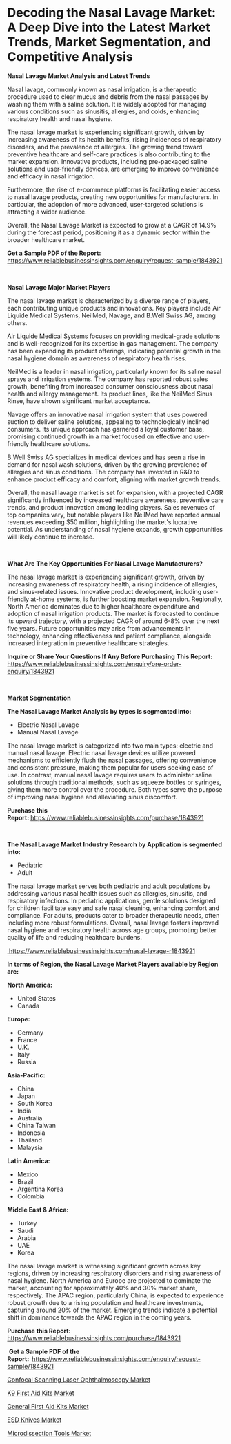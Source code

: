 <p><h1>Decoding the Nasal Lavage Market: A Deep Dive into the Latest Market Trends, Market Segmentation, and Competitive Analysis</h1></p><p><strong>Nasal Lavage Market Analysis and Latest Trends</strong></p>
<p><p>Nasal lavage, commonly known as nasal irrigation, is a therapeutic procedure used to clear mucus and debris from the nasal passages by washing them with a saline solution. It is widely adopted for managing various conditions such as sinusitis, allergies, and colds, enhancing respiratory health and nasal hygiene.</p><p>The nasal lavage market is experiencing significant growth, driven by increasing awareness of its health benefits, rising incidences of respiratory disorders, and the prevalence of allergies. The growing trend toward preventive healthcare and self-care practices is also contributing to the market expansion. Innovative products, including pre-packaged saline solutions and user-friendly devices, are emerging to improve convenience and efficacy in nasal irrigation.</p><p>Furthermore, the rise of e-commerce platforms is facilitating easier access to nasal lavage products, creating new opportunities for manufacturers. In particular, the adoption of more advanced, user-targeted solutions is attracting a wider audience.</p><p>Overall, the Nasal Lavage Market is expected to grow at a CAGR of 14.9% during the forecast period, positioning it as a dynamic sector within the broader healthcare market.</p></p>
<p><strong>Get a Sample PDF of the Report:&nbsp;</strong> <a href="https://www.reliablebusinessinsights.com/enquiry/request-sample/1843921?utm_campaign=1119&utm_medium=2&utm_source=Github&utm_content=ia&utm_term=03032025&utm_id=nasal-lavage">https://www.reliablebusinessinsights.com/enquiry/request-sample/1843921</a></p>
<p>&nbsp;</p>
<p><strong>Nasal Lavage Major Market Players</strong></p>
<p><p>The nasal lavage market is characterized by a diverse range of players, each contributing unique products and innovations. Key players include Air Liquide Medical Systems, NeilMed, Navage, and B.Well Swiss AG, among others. </p><p>Air Liquide Medical Systems focuses on providing medical-grade solutions and is well-recognized for its expertise in gas management. The company has been expanding its product offerings, indicating potential growth in the nasal hygiene domain as awareness of respiratory health rises. </p><p>NeilMed is a leader in nasal irrigation, particularly known for its saline nasal sprays and irrigation systems. The company has reported robust sales growth, benefiting from increased consumer consciousness about nasal health and allergy management. Its product lines, like the NeilMed Sinus Rinse, have shown significant market acceptance.</p><p>Navage offers an innovative nasal irrigation system that uses powered suction to deliver saline solutions, appealing to technologically inclined consumers. Its unique approach has garnered a loyal customer base, promising continued growth in a market focused on effective and user-friendly healthcare solutions. </p><p>B.Well Swiss AG specializes in medical devices and has seen a rise in demand for nasal wash solutions, driven by the growing prevalence of allergies and sinus conditions. The company has invested in R&D to enhance product efficacy and comfort, aligning with market growth trends.</p><p>Overall, the nasal lavage market is set for expansion, with a projected CAGR significantly influenced by increased healthcare awareness, preventive care trends, and product innovation among leading players. Sales revenues of top companies vary, but notable players like NeilMed have reported annual revenues exceeding $50 million, highlighting the market's lucrative potential. As understanding of nasal hygiene expands, growth opportunities will likely continue to increase.</p></p>
<p>&nbsp;</p>
<p><strong>What Are The Key Opportunities For Nasal Lavage Manufacturers?</strong></p>
<p><p>The nasal lavage market is experiencing significant growth, driven by increasing awareness of respiratory health, a rising incidence of allergies, and sinus-related issues. Innovative product development, including user-friendly at-home systems, is further boosting market expansion. Regionally, North America dominates due to higher healthcare expenditure and adoption of nasal irrigation products. The market is forecasted to continue its upward trajectory, with a projected CAGR of around 6-8% over the next five years. Future opportunities may arise from advancements in technology, enhancing effectiveness and patient compliance, alongside increased integration in preventive healthcare strategies.</p></p>
<p><strong>Inquire or Share Your Questions If Any Before Purchasing This Report:</strong> <a href="https://www.reliablebusinessinsights.com/enquiry/pre-order-enquiry/1843921?utm_campaign=1119&utm_medium=2&utm_source=Github&utm_content=ia&utm_term=03032025&utm_id=nasal-lavage">https://www.reliablebusinessinsights.com/enquiry/pre-order-enquiry/1843921</a></p>
<p>&nbsp;</p>
<p><strong>Market Segmentation</strong></p>
<p><strong>The Nasal Lavage Market Analysis by types is segmented into:</strong></p>
<p><ul><li>Electric Nasal Lavage</li><li>Manual Nasal Lavage</li></ul></p>
<p><p>The nasal lavage market is categorized into two main types: electric and manual nasal lavage. Electric nasal lavage devices utilize powered mechanisms to efficiently flush the nasal passages, offering convenience and consistent pressure, making them popular for users seeking ease of use. In contrast, manual nasal lavage requires users to administer saline solutions through traditional methods, such as squeeze bottles or syringes, giving them more control over the procedure. Both types serve the purpose of improving nasal hygiene and alleviating sinus discomfort.</p></p>
<p><strong>Purchase this Report:&nbsp;</strong><a href="https://www.reliablebusinessinsights.com/purchase/1843921?utm_campaign=1119&utm_medium=2&utm_source=Github&utm_content=ia&utm_term=03032025&utm_id=nasal-lavage">https://www.reliablebusinessinsights.com/purchase/1843921</a></p>
<p>&nbsp;</p>
<p><strong>The Nasal Lavage Market Industry Research by Application is segmented into:</strong></p>
<p><ul><li>Pediatric</li><li>Adult</li></ul></p>
<p><p>The nasal lavage market serves both pediatric and adult populations by addressing various nasal health issues such as allergies, sinusitis, and respiratory infections. In pediatric applications, gentle solutions designed for children facilitate easy and safe nasal cleaning, enhancing comfort and compliance. For adults, products cater to broader therapeutic needs, often including more robust formulations. Overall, nasal lavage fosters improved nasal hygiene and respiratory health across age groups, promoting better quality of life and reducing healthcare burdens.</p></p>
<p><a href="https://www.reliablebusinessinsights.com/nasal-lavage-r1843921?utm_campaign=1119&utm_medium=2&utm_source=Github&utm_content=ia&utm_term=03032025&utm_id=nasal-lavage">&nbsp;https://www.reliablebusinessinsights.com/nasal-lavage-r1843921</a></p>
<p><strong>In terms of Region, the Nasal Lavage Market Players available by Region are:</strong></p>
<p>
    <p> <strong> North America: </strong>
        <ul>
            <li>United States</li>
            <li>Canada</li>
        </ul>
        </p> 
    <p> <strong> Europe: </strong>
        <ul>
            <li>Germany</li>
            <li>France</li>
            <li>U.K.</li>
            <li>Italy</li>
            <li>Russia</li>
        </ul>
        </p> 
    <p> <strong> Asia-Pacific: </strong>
        <ul>
            <li>China</li>
            <li>Japan</li>
            <li>South Korea</li>
            <li>India</li>
            <li>Australia</li>
            <li>China Taiwan</li>
            <li>Indonesia</li>
            <li>Thailand</li>
            <li>Malaysia</li>
        </ul>
        </p> 
    <p> <strong> Latin America: </strong>
        <ul>
            <li>Mexico</li>
            <li>Brazil</li>
            <li>Argentina Korea</li>
            <li>Colombia</li>
        </ul>
        </p> 
    <p> <strong> Middle East & Africa: </strong>
        <ul>
            <li>Turkey</li>
            <li>Saudi</li>
            <li>Arabia</li>
            <li>UAE</li>
            <li>Korea</li>
        </ul>
    </p>
    </p>
<p><p>The nasal lavage market is witnessing significant growth across key regions, driven by increasing respiratory disorders and rising awareness of nasal hygiene. North America and Europe are projected to dominate the market, accounting for approximately 40% and 30% market share, respectively. The APAC region, particularly China, is expected to experience robust growth due to a rising population and healthcare investments, capturing around 20% of the market. Emerging trends indicate a potential shift in dominance towards the APAC region in the coming years.</p></p>
<p><strong>Purchase this Report: </strong><a href="https://www.reliablebusinessinsights.com/purchase/1843921?utm_campaign=1119&utm_medium=2&utm_source=Github&utm_content=ia&utm_term=03032025&utm_id=nasal-lavage">https://www.reliablebusinessinsights.com/purchase/1843921</a></p>
<p>&nbsp;<strong>Get a Sample PDF of the Report:&nbsp;&nbsp;</strong><a href="https://www.reliablebusinessinsights.com/enquiry/request-sample/1843921?utm_campaign=1119&utm_medium=2&utm_source=Github&utm_content=ia&utm_term=03032025&utm_id=nasal-lavage">https://www.reliablebusinessinsights.com/enquiry/request-sample/1843921</a></p>
<p><strong></strong></p>
<p><p><a href="https://github.com/qetelosooya/Market-Research-Report-List-1/blob/main/confocal-scanning-laser-ophthalmoscopy-market.md?utm_campaign=1119&utm_medium=2&utm_source=Github&utm_content=ia&utm_term=03032025&utm_id=nasal-lavage">Confocal Scanning Laser Ophthalmoscopy Market</a></p><p><a href="https://github.com/yazminwollma30/Market-Research-Report-List-1/blob/main/k9-first-aid-kits-market.md?utm_campaign=1119&utm_medium=2&utm_source=Github&utm_content=ia&utm_term=03032025&utm_id=nasal-lavage">K9 First Aid Kits Market</a></p><p><a href="https://github.com/boitafbg/Market-Research-Report-List-1/blob/main/general-first-aid-kits-market.md?utm_campaign=1119&utm_medium=2&utm_source=Github&utm_content=ia&utm_term=03032025&utm_id=nasal-lavage">General First Aid Kits Market</a></p><p><a href="https://github.com/curinbucan9/Market-Research-Report-List-1/blob/main/esd-knives-market.md?utm_campaign=1119&utm_medium=2&utm_source=Github&utm_content=ia&utm_term=03032025&utm_id=nasal-lavage">ESD Knives Market</a></p><p><a href="https://github.com/zanoligarav/Market-Research-Report-List-1/blob/main/microdissection-tools-market.md?utm_campaign=1119&utm_medium=2&utm_source=Github&utm_content=ia&utm_term=03032025&utm_id=nasal-lavage">Microdissection Tools Market</a></p></p>